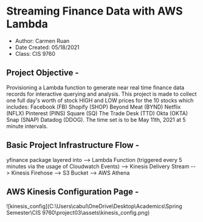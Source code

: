 # Streaming Finance Data with AWS Lambda

- Author: Carmen Ruan
- Date Created: 05/18/2021
- Class: CIS 9760

## Project Objective - 

Provisioning a Lambda function to generate near real time finance data records for interactive querying and analysis. This project is made to collect one full day's worth of stock HIGH and LOW prices for the 10 stocks which includes: Facebook (FB) Shopify (SHOP) Beyond Meat (BYND) Netflix (NFLX) Pinterest (PINS) Square (SQ) The Trade Desk (TTD) Okta (OKTA) Snap (SNAP) Datadog (DDOG). The time set is to be May 11th, 2021 at 5 minute intervals. 

## Basic Project Infrastructure Flow -  

yfinance package layered into --> Lambda Function (triggered every 5 minutes via the usage of Cloudwatch Events) --> Kinesis Delivery Stream --> Kinesis Firehose --> S3 Bucket --> AWS Athena



## AWS Kinesis Configuration Page - 

![kinesis_config](C:\Users\cabul\OneDrive\Desktop\Academics\Spring Semester\CIS 9760\project03\assets\kinesis_config.png)